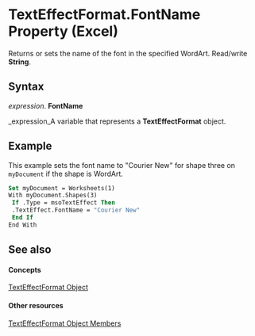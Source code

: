 
# TextEffectFormat.FontName Property (Excel)

Returns or sets the name of the font in the specified WordArt. Read/write  **String**.


## Syntax

 _expression_. **FontName**

 _expression_A variable that represents a  **TextEffectFormat** object.


## Example

This example sets the font name to "Courier New" for shape three on  `myDocument` if the shape is WordArt.


```vb
Set myDocument = Worksheets(1) 
With myDocument.Shapes(3) 
 If .Type = msoTextEffect Then 
 .TextEffect.FontName = "Courier New" 
 End If 
End With
```


## See also


#### Concepts


 [TextEffectFormat Object](7fe03721-6a45-569e-add4-fc8849c99535.md)
#### Other resources


 [TextEffectFormat Object Members](10d920d6-b96f-7afa-8e27-c22ba0926146.md)
